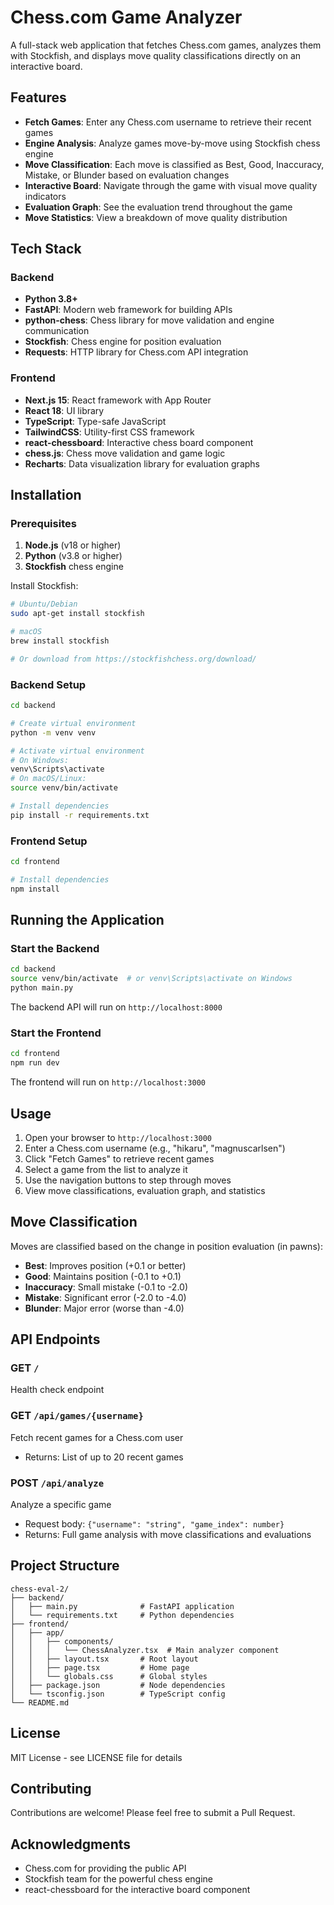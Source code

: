 # Chess.com Game Analyzer

A full-stack web application that fetches Chess.com games, analyzes them with Stockfish, and displays move quality classifications directly on an interactive board.

## Features

- **Fetch Games**: Enter any Chess.com username to retrieve their recent games
- **Engine Analysis**: Analyze games move-by-move using Stockfish chess engine
- **Move Classification**: Each move is classified as Best, Good, Inaccuracy, Mistake, or Blunder based on evaluation changes
- **Interactive Board**: Navigate through the game with visual move quality indicators
- **Evaluation Graph**: See the evaluation trend throughout the game
- **Move Statistics**: View a breakdown of move quality distribution

## Tech Stack

### Backend
- **Python 3.8+**
- **FastAPI**: Modern web framework for building APIs
- **python-chess**: Chess library for move validation and engine communication
- **Stockfish**: Chess engine for position evaluation
- **Requests**: HTTP library for Chess.com API integration

### Frontend
- **Next.js 15**: React framework with App Router
- **React 18**: UI library
- **TypeScript**: Type-safe JavaScript
- **TailwindCSS**: Utility-first CSS framework
- **react-chessboard**: Interactive chess board component
- **chess.js**: Chess move validation and game logic
- **Recharts**: Data visualization library for evaluation graphs

## Installation

### Prerequisites

1. **Node.js** (v18 or higher)
2. **Python** (v3.8 or higher)
3. **Stockfish** chess engine

Install Stockfish:
```bash
# Ubuntu/Debian
sudo apt-get install stockfish

# macOS
brew install stockfish

# Or download from https://stockfishchess.org/download/
```

### Backend Setup

```bash
cd backend

# Create virtual environment
python -m venv venv

# Activate virtual environment
# On Windows:
venv\Scripts\activate
# On macOS/Linux:
source venv/bin/activate

# Install dependencies
pip install -r requirements.txt
```

### Frontend Setup

```bash
cd frontend

# Install dependencies
npm install
```

## Running the Application

### Start the Backend

```bash
cd backend
source venv/bin/activate  # or venv\Scripts\activate on Windows
python main.py
```

The backend API will run on `http://localhost:8000`

### Start the Frontend

```bash
cd frontend
npm run dev
```

The frontend will run on `http://localhost:3000`

## Usage

1. Open your browser to `http://localhost:3000`
2. Enter a Chess.com username (e.g., "hikaru", "magnuscarlsen")
3. Click "Fetch Games" to retrieve recent games
4. Select a game from the list to analyze it
5. Use the navigation buttons to step through moves
6. View move classifications, evaluation graph, and statistics

## Move Classification

Moves are classified based on the change in position evaluation (in pawns):

- **Best**: Improves position (+0.1 or better)
- **Good**: Maintains position (-0.1 to +0.1)
- **Inaccuracy**: Small mistake (-0.1 to -2.0)
- **Mistake**: Significant error (-2.0 to -4.0)
- **Blunder**: Major error (worse than -4.0)

## API Endpoints

### GET `/`
Health check endpoint

### GET `/api/games/{username}`
Fetch recent games for a Chess.com user
- Returns: List of up to 20 recent games

### POST `/api/analyze`
Analyze a specific game
- Request body: `{"username": "string", "game_index": number}`
- Returns: Full game analysis with move classifications and evaluations

## Project Structure

```
chess-eval-2/
├── backend/
│   ├── main.py              # FastAPI application
│   └── requirements.txt     # Python dependencies
├── frontend/
│   ├── app/
│   │   ├── components/
│   │   │   └── ChessAnalyzer.tsx  # Main analyzer component
│   │   ├── layout.tsx       # Root layout
│   │   ├── page.tsx         # Home page
│   │   └── globals.css      # Global styles
│   ├── package.json         # Node dependencies
│   └── tsconfig.json        # TypeScript config
└── README.md
```

## License

MIT License - see LICENSE file for details

## Contributing

Contributions are welcome! Please feel free to submit a Pull Request.

## Acknowledgments

- Chess.com for providing the public API
- Stockfish team for the powerful chess engine
- react-chessboard for the interactive board component
